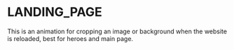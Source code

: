 # LANDING_PAGE
 This is an animation for cropping an image or background when the website is reloaded, best for heroes and main page. 
